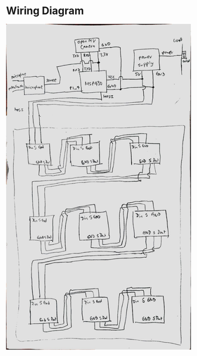# Wiring Diagram



![Wiring Diagram](https://github.com/jnbli/EE-Emerge-2020-SnapLights/blob/master/documentation/wiring_diagram.jpg)
